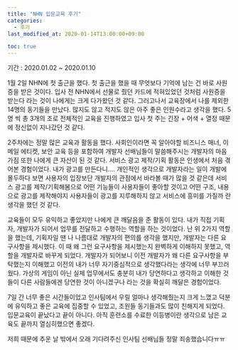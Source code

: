 ```yaml
---
title: "NHN 입문교육 후기"
categories: 
  - 후기
last_modified_at: 2020-01-14T13:00:00+09:00

toc: true
---
```

기간 : 2020.01.02 ~ 2020.01.10

 1월 2일 NHN에 첫 출근을 했다. 첫 출근을 했을 때 무엇보다 기억에 남는 건 바로 사원증을 받은 것이다. 입사 전 NHN에서 선물로 줬던 카드에 적혀있었던 것처럼 사원증을 받는다 라는 것이 나에게는 크게 다가왔던 것 같다. 그러고나서 교육장에서 나를 제외한 14명의 동기들을 만났다. 많지도 않고 적지도 않은 아주 좋은 인원수라고 생각을 했다. 5명 씩 총 3개의 조로 전체적인 교육을 진행하였고 입사 첫 주는 긴장 + 어색 + 열정 때문에 정신없이 지나갔던 것 같다.

  2주차에는 정말 많은 교육과 활동을 했다. 사회인이라면 꼭 알아야할 비즈니스 매너, 이메일 에티켓, 보안 교육 등을 포함하여 개발자 선배님들이 말씀해주시는 개발자의 마음가짐 또한 나에게 큰 자산이 된 것 같다. 서비스 광고 제작/기획 활동은 인생에서 처음 겪어본 경험이었다. 내가 광고를 만든다니.... 개인적인 생각으로 개발자라는 일이 개발에 몰두하다 보면 사용자의 입장보단 개발자의 관점에서 바라볼 때가 많을 것 같은데 서비스 광고를 제작/기획해봄으로 어떤 기능들이 사용자들이 좋아할 것이고 어떤 구조, 내용으로 광고를 제작해야지 사용자들이 광고를 지루해하지 않고 서비스에 흥미를 가질까 란 생각을 했던 것 같다.
  
  교육들이 모두 유익하고 좋았지만 나에게 큰 깨달음을 준 활동이 있다. 내가 직접 기획자, 개발자가 되어서 업무를 전달하고 수행하는 역할을 하는 것이었다. 난 위 2가지 역할을 했는데, 기획자일 땐 나 나름대로 개발자의 편의를 생각을 했지만, 개발자는 다른 요구사항을 제시했다. 이 때 왜 그런 요구사항을 제시했는지 완벽하게 이해하지 못했고, 역할을 개발자로 바꾸게 되었다. 개발자가 되어보니 이전 개발자가 왜 다른 요구사항을 부탁했는지 이해했고 이전의 내가 너무 자기중심적으로 생각했다라는 생각에 너무 부끄러웠다. 가상의 게임이 아닌 실제 업무에서도 충분히 내가 당연하다고 생각하고 이해한 것들이 다른 사람들에겐 당연한 것이 아니겠구나 라는 것을 확실히 깨달은 경험이었다. 
  
  7일 간 너무 좋은 시간들이었고 인사팀에서 우릴 얼마나 생각해줬는지 크게 느꼈고 덕분에 유익하고 좋은 교육에 집중할 수 있었고, 조원들 동기들과도 많이 친해지게 되었다. 입문교육이 끝났다고 끝이 아니다. 아직 훈련소를 수료한 이등병이란 생각으로 남은 교육도 끝까지 열심히했으면 좋겠다.
  
  
  
  
  
  
  
  
  저희 때문에 추운 날 밖에서 오래 기다려주신 인사팀 선배님들 정말 죄송했습니다ㅠㅠ

